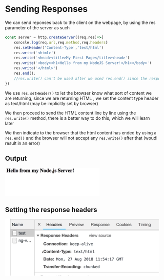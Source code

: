 # Sending Responses

We can send reponses back to the client on the webpage, by using the res parameter of the server as such

```jsx
const server = http.createServer((req,res)=>{
	conosle.log(req.url,req.method,req.headers)
	res.setHeader('Content-Type','text/html')
	res.write('<html>')
	res.write('<head><title>My First Page</title><head>')
	res.write('<body><h1>Hello from my NodeJS Server!</h1></body>')
	res.write('</html>')
	res.end();
	//res.write() can't be used after we used res.end() since the response has stopped else it will result in an error
})
```

We use `res.setHeader()`  to let the browser know what sort of content we are returning, since we are returning HTML , we set the content type header as text/html (may be implicitly set by browser)

We then proceed to send the HTML content line by line using the `res.write()` method, there is a better way to do this, which we will learn later

We then indicate to the browser that the html content has ended by using a `res.end()` and the browser will not accept any `res.write()` after that (woudl result in an error)

## Output

![Untitled](Sending%20Responses%20811756128a4546b8b36a403836d15580/Untitled.png)

## Setting the response headers

![Untitled](Sending%20Responses%20811756128a4546b8b36a403836d15580/Untitled%201.png)
